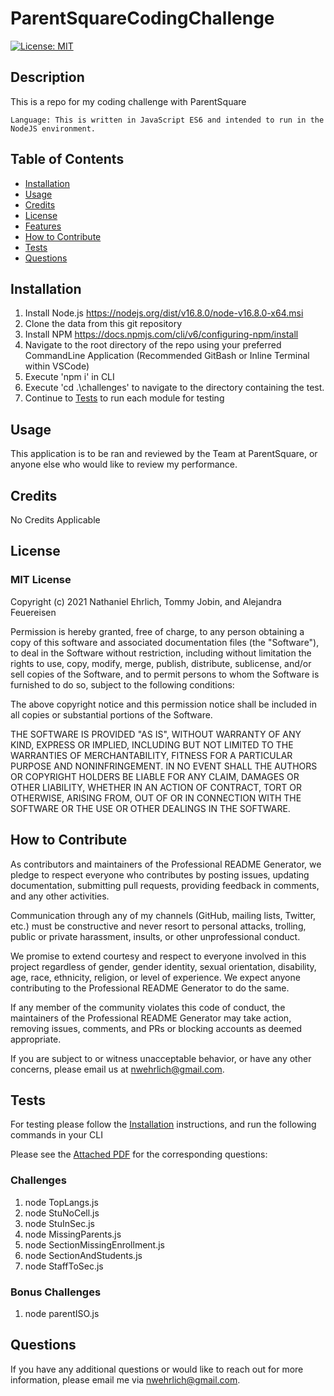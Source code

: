 # ParentSquareCodingChallenge
  [![License: MIT](https://img.shields.io/badge/License-MIT-yellow.svg)](https://opensource.org/licenses/MIT)

  ## Description
  This is a repo for my coding challenge with ParentSquare

    Language: This is written in JavaScript ES6 and intended to run in the NodeJS environment.

  ## Table of Contents 
  - [Installation](#installation)
  - [Usage](#usage)
  - [Credits](#credits)
  - [License](#license)
  - [Features](#features)
  - [How to Contribute](#how-to-contribute)
  - [Tests](#tests)
  - [Questions](#questions)

  ## Installation
  1. Install Node.js https://nodejs.org/dist/v16.8.0/node-v16.8.0-x64.msi 
  2. Clone the data from this git repository 
  3. Install NPM https://docs.npmjs.com/cli/v6/configuring-npm/install 
  4. Navigate to the root directory of the repo using your preferred CommandLine Application (Recommended GitBash or Inline Terminal within VSCode)
  5. Execute 'npm i' in CLI
  6. Execute 'cd .\challenges\' to navigate to the directory containing the test.
  7. Continue to [Tests](#tests) to run each module for testing
  
  ## Usage
  This application is to be ran and reviewed by the Team at ParentSquare, or anyone else who would like to review my performance.
            
  ## Credits
  No Credits Applicable

  ## License
  ### MIT License

  Copyright (c) 2021 Nathaniel Ehrlich, Tommy Jobin, and Alejandra Feuereisen

Permission is hereby granted, free of charge, to any person obtaining a copy of this software and associated documentation files (the "Software"), to deal in the Software without restriction, including without limitation the rights to use, copy, modify, merge, publish, distribute, sublicense, and/or sell copies of the Software, and to permit persons to whom the Software is furnished to do so, subject to the following conditions:
      
The above copyright notice and this permission notice shall be included in all copies or substantial portions of the Software.
      
THE SOFTWARE IS PROVIDED "AS IS", WITHOUT WARRANTY OF ANY KIND, EXPRESS OR IMPLIED, INCLUDING BUT NOT LIMITED TO THE WARRANTIES OF MERCHANTABILITY, FITNESS FOR A PARTICULAR PURPOSE AND NONINFRINGEMENT. IN NO EVENT SHALL THE AUTHORS OR COPYRIGHT HOLDERS BE LIABLE FOR ANY CLAIM, DAMAGES OR OTHER LIABILITY, WHETHER IN AN ACTION OF CONTRACT, TORT OR OTHERWISE, ARISING FROM, OUT OF OR IN CONNECTION WITH THE SOFTWARE OR THE USE OR OTHER DEALINGS IN THE SOFTWARE.

  ## How to Contribute
  
As contributors and maintainers of the Professional README Generator, we pledge to respect everyone who contributes by posting issues, updating documentation, submitting pull requests, providing feedback in comments, and any other activities.

Communication through any of my channels (GitHub, mailing lists, Twitter, etc.) must be constructive and never resort to personal attacks, trolling, public or private harassment, insults, or other unprofessional conduct.
      
We promise to extend courtesy and respect to everyone involved in this project regardless of gender, gender identity, sexual orientation, disability, age, race, ethnicity, religion, or level of experience. We expect anyone contributing to the Professional README Generator to do the same.
      
If any member of the community violates this code of conduct, the maintainers of the Professional README Generator may take action, removing issues, comments, and PRs or blocking accounts as deemed appropriate.
      
If you are subject to or witness unacceptable behavior, or have any other concerns, please email us at [nwehrlich@gmail.com](mailto:nwehrlich@gmail.com?subject=[Contribution]).

  ## Tests
  For testing please follow the [Installation](#installation) instructions, and run the following commands in your CLI

  Please see the [Attached PDF](https://github.com/TechnoPrep/ParentSquareCodingChallenge/blob/main/TechnicalAssessmentProject_v1.pdf) for the corresponding questions:

  ### Challenges
  1. node TopLangs.js
  2. node StuNoCell.js
  3. node StuInSec.js
  4. node MissingParents.js
  5. node SectionMissingEnrollment.js
  6. node SectionAndStudents.js
  7. node StaffToSec.js

  ### Bonus Challenges
  1. node parentISO.js
  

  ## Questions
  If you have any additional questions or would like to reach out for more information, please email me via [nwehrlich@gmail.com](mailto:nwehrlich@gmail.com?subject=[GitHub]).
